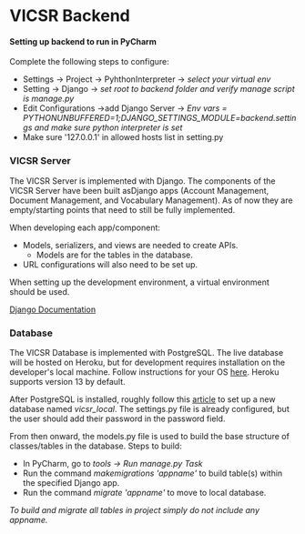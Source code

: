 # VICSR Backend

#### Setting up backend to run in PyCharm
Complete the following steps to configure:
* Settings -> Project -> PyhthonInterpreter -> <i>select your virtual env</i>
* Setting -> Django -> <i>set root to backend folder  and verify manage script is manage.py</i>
* Edit Configurations  ->add Django Server -> <i>Env vars = PYTHONUNBUFFERED=1;DJANGO_SETTINGS_MODULE=backend.settings
 and make sure python interpreter is set</i>
* Make sure '127.0.0.1' in allowed hosts list in setting.py

### VICSR Server
The VICSR Server is implemented with Django. The components of the VICSR Server have been built asDjango apps (Account Management, Document Management, and Vocabulary Management). As of now they are empty/starting points that need to still be fully implemented. 

When developing each app/component: 
* Models, serializers, and views are needed to create APIs. 
  * Models are for the tables in the database.
* URL configurations will also need to be set up.

When setting up the development environment, a virtual environment should be used.

[Django Documentation](https://docs.djangoproject.com/en/4.0/) 



### Database
The VICSR Database is implemented with PostgreSQL. The live database will be hosted on Heroku, but for development requires installation on the developer's local machine. Follow instructions for your OS [here](https://www.postgresqltutorial.com/postgresql-getting-started/).  Heroku supports version 13 by default.

After PostgreSQL is installed, roughly follow this [article](https://stackpython.medium.com/how-to-start-django-project-with-a-database-postgresql-aaa1d74659d8) to set up a new database named <i>vicsr_local</i>. The settings.py file is already configured, but the user should add their password in the password field.

From then onward, the models.py file is used to build the base structure of classes/tables in the database. Steps to build:
* In PyCharm, go to <i>tools -> Run manage.py Task </i>
* Run the command <i>makemigrations 'appname' </i> to build table(s) within the specified Django app. 
* Run the command <i>migrate 'appname'</i> to move to local database.     

<i> To build and migrate all tables in project simply do not include any appname.</i>
